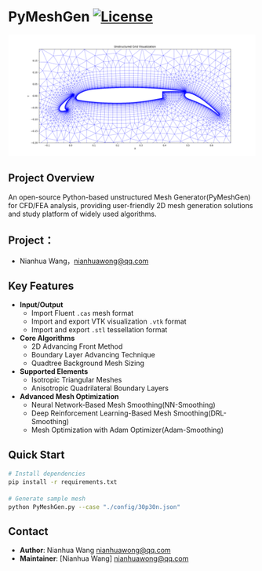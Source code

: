 # PyMeshGen [![License](https://img.shields.io/badge/License-GPLv2+-brightgreen.svg)](https://www.gnu.org/licenses/old-licenses/gpl-2.0.html)

![Mesh Example](./docs/images/demo_mesh.png)

## Project Overview
An open-source Python-based unstructured Mesh Generator(PyMeshGen) for CFD/FEA analysis, providing user-friendly 2D mesh generation solutions and study platform of widely used algorithms.

## Project：
- Nianhua Wang，nianhuawong@qq.com

## Key Features
- **Input/Output**
  - Import Fluent `.cas` mesh format
  - Import and export VTK visualization `.vtk` format
  - Import and export `.stl` tessellation format
- **Core Algorithms**
  - 2D Advancing Front Method
  - Boundary Layer Advancing Technique
  - Quadtree Background Mesh Sizing
- **Supported Elements**
  - Isotropic Triangular Meshes
  - Anisotropic Quadrilateral Boundary Layers
- **Advanced Mesh Optimization**
  - Neural Network-Based Mesh Smoothing(NN-Smoothing)
  - Deep Reinforcement Learning-Based Mesh Smoothing(DRL-Smoothing)
  - Mesh Optimization with Adam Optimizer(Adam-Smoothing)

## Quick Start
```bash
# Install dependencies
pip install -r requirements.txt

# Generate sample mesh
python PyMeshGen.py --case "./config/30p30n.json"
```

## Contact
- **Author**: Nianhua Wang <nianhuawong@qq.com>
- **Maintainer**: [Nianhua Wang] <nianhuawong@qq.com>
